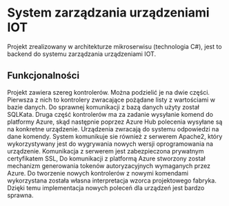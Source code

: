 # System zarządzania urządzeniami IOT
Projekt zrealizowany w architekturze mikroserwisu (technologia C#),  jest to backend do systemu zarządzania urządzeniami IOT.    
## Funkcjonalności 
Projekt zawiera szereg kontrolerów. Można podzielić je na dwie części. Pierwsza z nich to kontrolery zwracające pożądane listy z wartościami w bazie danych. Do sprawnej komunikacji z bazą danych użyty został SQLKata.  Druga część kontrolerów ma za zadanie wysyłanie komend do platformy Azure, skąd następnie poprzez Azure Hub polecenia wysyłane są na konkretne urządzenie.  Urządzenia zwracają do systemu odpowiedzi na dane komendy.   System komunikuje sie również z serwerem Apache2, który wykorzystywany jest do wygrywania nowych wersji oprogramowania na urządzenie.  Komunikacja z serwerem jest zabezpieczona prywatnym certyfikatem SSL,  Do komunikacji z platformą Azure stworzony został mechanizm generowania tokenów autoryzacyjnych wymaganych przez Azure.   Do tworzenie nowych kontrolerów z nowymi komendami wykorzystana została własna interpretacja wzorca projektowego fabryka.  Dzięki temu implementacja nowych poleceń dla urządzeń jest bardzo sprawna. 
